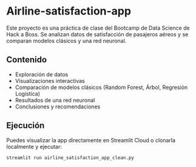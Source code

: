 # Airline-satisfaction-app
Este proyecto es una práctica de clase del Bootcamp de Data Science de Hack a Boss. Se analizan datos de satisfacción de pasajeros aéreos y se comparan modelos clásicos y una red neuronal.

## Contenido

- Exploración de datos
- Visualizaciones interactivas
- Comparación de modelos clásicos (Random Forest, Árbol, Regresión Logística)
- Resultados de una red neuronal
- Conclusiones y recomendaciones

## Ejecución

Puedes visualizar la app directamente en Streamlit Cloud o clonarla localmente y ejecutar:

```bash
streamlit run airline_satisfaction_app_clean.py
